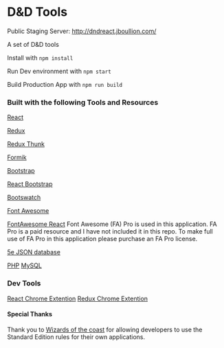 # D&D Tools

Public Staging Server: http://dndreact.jboullion.com/

A set of D&D tools

Install with `npm install`

Run Dev environment with `npm start`

Build Production App with `npm run build`


### Built with the following Tools and Resources

[React](https://reactjs.org/)

[Redux](https://react-redux.js.org/)

[Redux Thunk](https://github.com/reduxjs/redux-thunk)

[Formik](https://github.com/jaredpalmer/formik)


[Bootstrap](https://getbootstrap.com/)

[React Bootstrap](https://react-bootstrap.github.io/)

[Bootswatch](https://bootswatch.com/sketchy/)


[Font Awesome](https://fontawesome.com/)

[FontAwesome React](https://github.com/FortAwesome/react-fontawesome/tree/development)
Font Awesome (FA) Pro is used in this application. FA Pro is a paid resource and I have not included it in this repo. To make full use of FA Pro in this application please purchase an FA Pro license.

[5e JSON database](https://github.com/adrpadua/5e-database)

[PHP](https://www.php.net/)
[MySQL](https://www.mysql.com/)


### Dev Tools

[React Chrome Extention](https://chrome.google.com/webstore/detail/react-developer-tools/fmkadmapgofadopljbjfkapdkoienihi?hl=en)
[Redux Chrome Extention](https://chrome.google.com/webstore/detail/redux-devtools/lmhkpmbekcpmknklioeibfkpmmfibljd/related?hl=en)



#### Special Thanks

Thank you to [Wizards of the coast](http://company.wizards.com/) for allowing developers to use the Standard Edition rules for their own applications.
